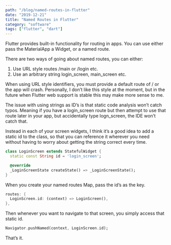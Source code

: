 ```yaml
---
path: "/blog/named-routes-in-flutter"
date: "2019-12-21"
title: "Named Routes in Flutter"
category: "software"
tags: ["flutter", "dart"]
---
```


Flutter provides built-in functionality for routing in apps. You can use either pass the MaterialApp a Widget, or a named route.

There are two ways of going about named routes, you can either:

1. Use URL style routes /main or /login etc.
2. Use an arbitrary string login_screen, main_screen etc.

When using URL style identifiers, you must provide a default route of / or the app will crash. Personally, I don’t like this style at the moment, but in the future when Flutter web support is stable this may make more sense to me.

The issue with using strings as ID’s is that static code analysis won’t catch typos. Meaning if you have a login_screen route but then attempt to use that route later in your app, but accidentally type logn_screen, the IDE won’t catch that.

Instead in each of your screen widgets, I think it’s a good idea to add a static id to the class, so that you can reference it wherever you need without having to worry about getting the string correct every time.

```dart
class LoginScreen extends StatefulWidget {
  static const String id = 'login_screen';

  @override
  _LoginScreenState createState() => _LoginScreenState();
}
```

When you create your named routes Map, pass the id’s as the key.

```dart
routes: {
  LoginScreen.id: (context) => LoginScreen(),
},
```

Then whenever you want to navigate to that screen, you simply access that static id.

```dart
Navigator.pushNamed(context, LoginScreen.id);
```

That’s it.

